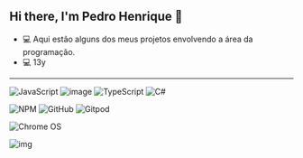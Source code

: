 ## Hi there, I'm Pedro Henrique 👋

- 💻 Aqui estão alguns dos meus projetos envolvendo a área da programação.
- 💻 13y

---

![JavaScript](https://user-images.githubusercontent.com/88590972/139758883-9d1b01eb-9df9-47ee-8e57-ac048c20b6a4.png)
![image](https://img.shields.io/badge/Python-14354C?style=for-the-badge&logo=python&logoColor=white)
![TypeScript](https://img.shields.io/badge/typescript-%23007ACC.svg?style=for-the-badge&logo=typescript&logoColor=white)
![C#](https://img.shields.io/badge/c%23-%23239120.svg?style=for-the-badge&logo=c-sharp&logoColor=white)

![NPM](https://img.shields.io/badge/NPM-%23000000.svg?style=for-the-badge&logo=npm&logoColor=white)
![GitHub](https://img.shields.io/badge/github-%23121011.svg?style=for-the-badge&logo=github&logoColor=white)
![Gitpod](https://img.shields.io/badge/gitpod-f06611.svg?style=for-the-badge&logo=gitpod&logoColor=white)

![Chrome OS](https://img.shields.io/badge/chrome%20os-3d89fc?style=for-the-badge&logo=google%20chrome&logoColor=white)

![img](https://camo.githubusercontent.com/2da8237927e16704d112a03ab4a976d99e3c72eb7a56a9dc1ae9c566eb2177f2/68747470733a2f2f6163656769662e636f6d2f77702d636f6e74656e742f6769662f6f7574657273706163652d35372e676966)
